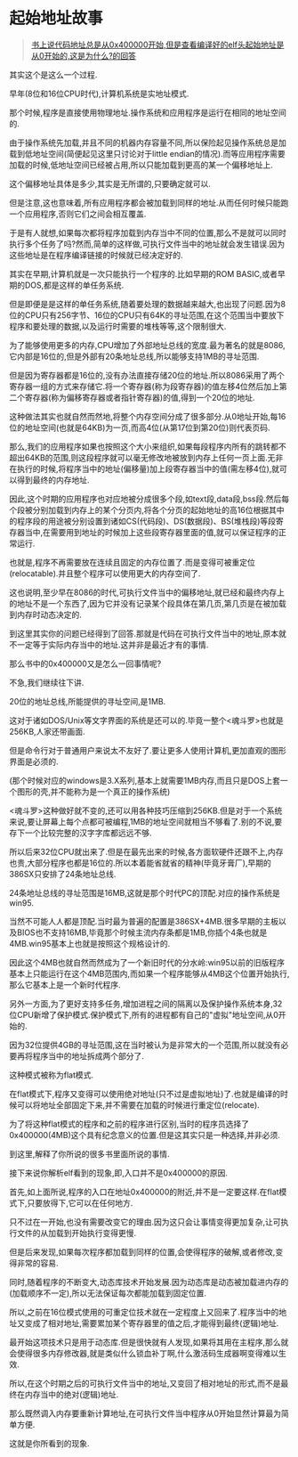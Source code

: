 
# 起始地址故事

> [书上说代码地址总是从0x400000开始,但是查看编译好的elf头起始地址是从0开始的,这是为什么?的回答](https://www.zhihu.com/question/552957041/answer/2738625402)

其实这个是这么一个过程.

早年(8位和16位CPU时代),计算机系统是实地址模式.

那个时候,程序是直接使用物理地址.操作系统和应用程序是运行在相同的地址空间的.

由于操作系统先加载,并且不同的机器内存容量不同,所以保险起见操作系统总是加载到低地址空间(简便起见这里只讨论对于little endian的情况).而等应用程序需要加载的时候,低地址空间已经被占用,所以只能加载到更高的某一个偏移地址上.

这个偏移地址具体是多少,其实是无所谓的,只要确定就可以.

但是注意,这也意味着,所有应用程序都会被加载到同样的地址.从而任何时候只能跑一个应用程序,否则它们之间会相互覆盖.

于是有人就想,如果每次都将程序加载到内存当中不同的位置,那么不是就可以同时执行多个任务了吗?然而,简单的这样做,可执行文件当中的地址就会发生错误.因为这些地址是在程序编译链接的时候就已经决定好的.

其实在早期,计算机就是一次只能执行一个程序的.比如早期的ROM BASIC,或者早期的DOS,都是这样的单任务系统.

但是即便是是这样的单任务系统,随着要处理的数据越来越大,也出现了问题.因为8位的CPU只有256字节、16位的CPU只有64K的寻址范围,在这个范围当中要放下程序和要处理的数据,以及运行时需要的堆栈等等,这个限制很大.

为了能够使用更多的内存,CPU增加了外部地址总线的宽度.最为著名的就是8086,它内部是16位的,但是外部有20条地址总线,所以能够支持1MB的寻址范围.

但是因为寄存器都是16位的,没有办法直接存储20位的地址.所以8086采用了两个寄存器一组的方式来存储它.将一个寄存器(称为段寄存器)的值左移4位然后加上第二个寄存器(称为偏移寄存器或者指针寄存器)的值,得到一个20位的地址.

这种做法其实也就自然而然地,将整个内存空间分成了很多部分.从0地址开始,每16位的地址空间(也就是64KB)为一页,而高4位(从第17位到第20位)则代表页码.

那么,我们的应用程序如果也按照这个大小来组织,如果每段程序内所有的跳转都不超出64KB的范围,则这段程序就可以毫无修改地被放到内存上任何一页上面.无非在执行的时候,将程序当中的地址(偏移量)加上段寄存器当中的值(需左移4位),就可以得到最终的内存地址.

因此,这个时期的应用程序也对应地被分成很多个段,如text段,data段,bss段.然后每个段被分别加载到内存上的某个分页内,将各个分页的起始地址的高16位根据其中的程序段的用途被分别设置到诸如CS(代码段)、DS(数据段)、BS(堆栈段)等段寄存器当中,在需要用到地址的时候加上这些段寄存器里面的值,就可以保证程序的正常运行.

也就是,程序不再需要放在连续且固定的内存位置了.而是变得可被重定位(relocatable).并且整个程序可以使用更大的内存空间了.

这也说明,至少早在8086的时代,可执行文件当中的偏移地址,就已经和最终内存上的地址不是一个东西了,因为它并没有记录某个段具体在第几页,第几页是在被加载到内存时动态决定的.

到这里其实你的问题已经得到了回答.那就是代码在可执行文件当中的地址,原本就不一定等于实际内存当中的地址.这并非是最近才有的事情.

那么书中的0x400000又是怎么一回事情呢?

不急,我们继续往下讲.

20位的地址总线,所能提供的寻址空间,是1MB.

这对于诸如DOS/Unix等文字界面的系统是还可以的.毕竟一整个<魂斗罗>也就是256KB,人家还带画面.

但是命令行对于普通用户来说太不友好了.要让更多人使用计算机,更加直观的图形界面是必须的.

(那个时候对应的windows是3.X系列,基本上就需要1MB内存,而且只是DOS上套一个图形的壳,并不能称为是一个真正的操作系统)

<魂斗罗>这种做好就不变的,还可以用各种技巧压缩到256KB.但是对于一个系统来说,要让屏幕上每个点都可被编程,1MB的地址空间就相当不够看了.别的不说,要存下一个比较完整的汉字字库都远远不够.

所以后来32位CPU就出来了.但是在最先出来的时候,各方面软硬件还跟不上,内存也贵,大部分程序也都是16位的.所以本着能省就省的精神(毕竟牙膏厂),早期的386SX只安排了24条地址总线.

24条地址总线的寻址范围是16MB,这就是那个时代PC的顶配.对应的操作系统是win95.

当然不可能人人都是顶配.当时最为普遍的配置是386SX+4MB.很多早期的主板以及BIOS也不支持16MB,毕竟那个时候主流内存条都是1MB,你插个4条也就是4MB.win95基本上也就是按照这个规格设计的.

因此这个4MB也就自然而然成为了一个新旧时代的分水岭:win95以前的旧版程序基本上只能运行在这个4MB范围内,而如果一个程序能够从4MB这个位置开始执行,那么它基本上是一个新时代程序.

另外一方面,为了更好支持多任务,增加进程之间的隔离以及保护操作系统本身,32位CPU新增了保护模式.保护模式下,所有的进程都有自己的"虚拟"地址空间,从0开始的.

因为32位提供4GB的寻址范围,这在当时被认为是非常大的一个范围,所以就没有必要再将程序当中的地址拆成两个部分了.

这种模式被称为flat模式.

在flat模式下,程序又变得可以使用绝对地址(只不过是虚拟地址)了.也就是编译的时候可以将地址全部固定下来,并不需要在加载的时候进行重定位(relocate).

为了将这种flat模式的程序和之前的程序进行区别,当时的程序员选择了0x400000(4MB)这个具有纪念意义的位置.但是这其实只是一种选择,并非必须.

到这里,解释了你所说的很多书里面所说的事情.

接下来说你解析elf看到的现象,即,入口并不是0x400000的原因.

首先,如上面所说,程序的入口在地址0x400000的附近,并不是一定要这样.在flat模式下,只要放得下,它可以在任何地方.

只不过在一开始,也没有需要改变它的理由.因为这只会让事情变得更加复杂,让可执行文件的从加载到开始执行变得更慢.

但是后来发现,如果每次程序都加载到同样的位置,会使得程序的破解,或者修改,变得非常的容易.

同时,随着程序的不断变大,动态库技术开始发展.因为动态库是动态被加载进内存的(加载顺序不一定),所以无法保证每次都能加载到固定位置.

所以,之前在16位模式使用的可重定位技术就在一定程度上又回来了.程序当中的地址又变成了相对地址,需要累加某个寄存器里的值之后,才能得到最终(逻辑)地址.

最开始这项技术只是用于动态库.但是很快就有人发现,如果将其用在主程序,那么就会使得很多内存修改器,就是类似什么锁血补丁啊,什么激活码生成器啊变得难以生效.

所以,在这个时期之后的可执行文件当中的地址,又变回了相对地址的形式,而不是最终在内存当中的绝对(逻辑)地址.

那么既然调入内存要重新计算地址,在可执行文件当中程序从0开始显然计算最为简单方便.

这就是你所看到的现象.